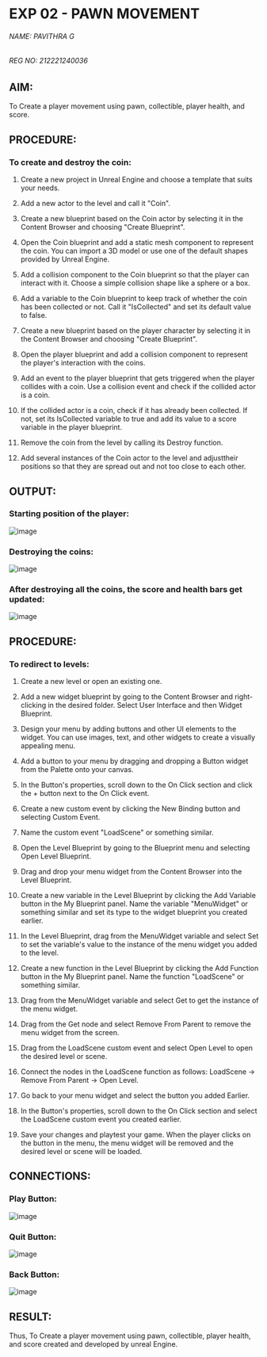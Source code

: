 # EXP 02 - PAWN MOVEMENT

###### NAME: PAVITHRA G
###### REG NO: 212221240036 

## AIM:
To Create a player movement using pawn, collectible, player health, and score.

## PROCEDURE:

### To create and destroy the coin:

1. Create a new project in Unreal Engine and choose a template that suits your needs.

2. Add a new actor to the level and call it "Coin".

3. Create a new blueprint based on the Coin actor by selecting it in the Content Browser and choosing "Create Blueprint".

4. Open the Coin blueprint and add a static mesh component to represent the coin. You can import a 3D model or use one of the default shapes provided by Unreal Engine.

5. Add a collision component to the Coin blueprint so that the player can interact with it. Choose a simple collision shape like a sphere or a box.

6.  Add a variable to the Coin blueprint to keep track of whether the coin has been collected or not. Call it "IsCollected" and set its default value to false.

7.  Create a new blueprint based on the player character by selecting it in the Content Browser and choosing "Create Blueprint".

8. Open the player blueprint and add a collision component to represent the player's interaction with the coins.

9. Add an event to the player blueprint that gets triggered when the player collides with a coin. Use a collision event and check if the collided actor is a coin.

10. If the collided actor is a coin, check if it has already been collected. If not, set its IsCollected variable to true and add its value to a score variable in the player blueprint.

11. Remove the coin from the level by calling its Destroy function.

12. Add several instances of the Coin actor to the level and adjusttheir positions so that they are spread out and not too close to each other.

## OUTPUT:

### Starting position of the player:
![image](https://github.com/Aashima02/Pawn-Movement/assets/93427086/a07560f0-ad0e-4812-a6e8-80049c24d89f)

### Destroying the coins:
![image](https://github.com/Aashima02/Pawn-Movement/assets/93427086/a3dc2dc5-4aa5-4499-84d7-35246add6266)

### After destroying all the coins, the score and health bars get updated:
![image](https://github.com/Aashima02/Pawn-Movement/assets/93427086/e7b6f849-a07b-46f2-bec6-bee5b0cefc64)

## PROCEDURE:

### To redirect to levels:

1. Create a new level or open an existing one.

2.  Add a new widget blueprint by going to the Content Browser and right-clicking in the desired folder. Select User Interface and then Widget Blueprint.

3. Design your menu by adding buttons and other UI elements to the widget. You can use images, text, and other widgets to create a visually appealing menu.

4. Add a button to your menu by dragging and dropping a Button widget from the Palette onto your canvas.

5. In the Button's properties, scroll down to the On Click section and click the + button next to the On Click event.

6. Create a new custom event by clicking the New Binding button and selecting Custom Event.

7. Name the custom event "LoadScene" or something similar.

8.  Open the Level Blueprint by going to the Blueprint menu and selecting Open Level Blueprint.

9. Drag and drop your menu widget from the Content Browser into the Level Blueprint.

10. Create a new variable in the Level Blueprint by clicking the Add Variable button in the My Blueprint panel. Name the variable "MenuWidget" or something similar and set its type to the widget blueprint you created earlier.

11. In the Level Blueprint, drag from the MenuWidget variable and select Set to set the variable's value to the instance of the menu widget you added to the level.

12. Create a new function in the Level Blueprint by clicking the Add Function button in the My Blueprint panel. Name the function "LoadScene" or something similar.

13. Drag from the MenuWidget variable and select Get to get the instance of the menu widget.

14. Drag from the Get node and select Remove From Parent to remove the menu widget from the screen.

15. Drag from the LoadScene custom event and select Open Level to open the desired level or scene.

16. Connect the nodes in the LoadScene function as follows: LoadScene -> Remove From Parent -> Open Level.

17. Go back to your menu widget and select the button you added Earlier.

18. In the Button's properties, scroll down to the On Click section and select the LoadScene custom event you created earlier.

19. Save your changes and playtest your game. When the player clicks on the button in the menu, the menu widget will be removed and the desired level or scene will be loaded.

## CONNECTIONS:

### Play Button:
![image](https://github.com/Aashima02/Pawn-Movement/assets/93427086/f9abbce1-d07f-4486-a7f4-7b174e5fe11c)

### Quit Button:
![image](https://github.com/Aashima02/Pawn-Movement/assets/93427086/d1572e81-d8ba-4e29-8927-517e30dcd69f)

### Back Button:
![image](https://github.com/Aashima02/Pawn-Movement/assets/93427086/1fe733d1-d506-4d1d-a338-87dcea1f6193)

## RESULT:

Thus, To Create a player movement using pawn, collectible, player health, and score created and developed by unreal Engine.
